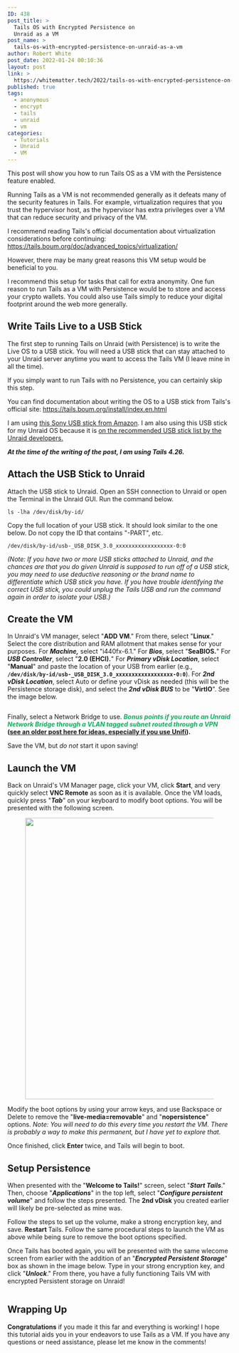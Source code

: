 ```yaml
---
ID: 438
post_title: >
  Tails OS with Encrypted Persistence on
  Unraid as a VM
post_name: >
  tails-os-with-encrypted-persistence-on-unraid-as-a-vm
author: Robert White
post_date: 2022-01-24 00:10:36
layout: post
link: >
  https://whitematter.tech/2022/tails-os-with-encrypted-persistence-on-unraid-as-a-vm/
published: true
tags:
  - anonymous
  - encrypt
  - tails
  - unraid
  - vm
categories:
  - Tutorials
  - Unraid
  - VM
---
```

<!-- wp:paragraph {"dropCap":true} -->
<p class="has-drop-cap">This post will show you how to run Tails OS as a VM with the Persistence feature enabled.</p>
<!-- /wp:paragraph -->

<!-- wp:paragraph -->
<p>Running Tails as a VM is not recommended generally as it defeats many of the security features in Tails. For example, virtualization requires that you trust the hypervisor host, as the hypervisor has extra privileges over a VM that can reduce security and privacy of the VM. </p>
<!-- /wp:paragraph -->

<!-- wp:paragraph -->
<p>I recommend reading Tails's official documentation about virtualization considerations before continuing: <a href="https://tails.boum.org/doc/advanced_topics/virtualization/" target="_blank" rel="noreferrer noopener">https://tails.boum.org/doc/advanced_topics/virtualization/</a> </p>
<!-- /wp:paragraph -->

<!-- wp:paragraph -->
<p>However, there may be many great reasons this VM setup would be beneficial to you. </p>
<!-- /wp:paragraph -->

<!-- wp:paragraph -->
<p>I recommend this setup for tasks that call for extra anonymity. One fun reason to run Tails as a VM with Persistence would be to store and access your crypto wallets.  You could also use Tails simply to reduce your digital footprint around the web more generally. </p>
<!-- /wp:paragraph -->

<!-- wp:heading -->
<h2 id="write-tails-live-to-a-usb-stick">Write Tails Live to a USB Stick</h2>
<!-- /wp:heading -->

<!-- wp:paragraph -->
<p>The first step to running Tails on Unraid (with Persistence) is to write the Live OS to a USB stick. You will need a USB stick that can stay attached to your Unraid server anytime you want to access the Tails VM (I leave mine in all the time).</p>
<!-- /wp:paragraph -->

<!-- wp:paragraph -->
<p>If you simply want to run Tails with no Persistence, you can certainly skip this step. </p>
<!-- /wp:paragraph -->

<!-- wp:paragraph -->
<p>You can find documentation about writing the OS to a USB stick from Tails's official site: <a href="https://tails.boum.org/install/index.en.html" target="_blank" rel="noreferrer noopener">https://tails.boum.org/install/index.en.html</a></p>
<!-- /wp:paragraph -->

<!-- wp:paragraph -->
<p>I am using <a href="https://amzn.to/3tQsAtl" target="_blank" rel="noreferrer noopener" title="this Sony USB stick from Amazon">this Sony USB stick from Amazon</a>. I am also using this USB stick for my Unraid OS because it is <a href="https://wiki.unraid.net/USB_Flash_Drive_Preparation" target="_blank" rel="noreferrer noopener" title="on the recommended USB stick list by the Unraid develope">on the recommended USB stick list by the Unraid develope</a><a href="https://wiki.unraid.net/USB_Flash_Drive_Preparation" target="_blank" rel="noreferrer noopener" title="rs.">rs.</a></p>
<!-- /wp:paragraph -->

<!-- wp:paragraph -->
<p><strong><em><span class="has-inline-color has-vivid-cyan-blue-color">At the time of the writing of the post, I am using Tails 4.26.</span></em></strong></p>
<!-- /wp:paragraph -->

<!-- wp:heading -->
<h2 id="attach-the-usb-stick-to-unraid">Attach the USB Stick to Unraid</h2>
<!-- /wp:heading -->

<!-- wp:paragraph -->
<p>Attach the USB stick to Unraid. Open an SSH connection to Unraid or open the Terminal in the Unraid GUI. Run the command below.</p>
<!-- /wp:paragraph -->

<!-- wp:paragraph -->
<p><code>ls -lha /dev/disk/by-id/</code></p>
<!-- /wp:paragraph -->

<!-- wp:paragraph -->
<p>Copy the full location of your USB stick. It should look similar to the one below. Do not copy the ID that contains "-PART", etc. </p>
<!-- /wp:paragraph -->

<!-- wp:paragraph -->
<p><code>/dev/disk/by-id/usb-_USB_DISK_3.0_xxxxxxxxxxxxxxxxxx-0:0</code></p>
<!-- /wp:paragraph -->

<!-- wp:paragraph -->
<p><em><span class="has-inline-color has-vivid-purple-color">(Note: If you have two or more USB sticks attached to Unraid, and the chances are that you do given Unraid is supposed to run off of a USB stick, you may need to use deductive reasoning or the brand name to differentiate which USB stick you have. If you have trouble identifying the correct USB stick, you could unplug the Tails USB and run the command again in order to isolate your USB.) </span></em></p>
<!-- /wp:paragraph -->

<!-- wp:heading -->
<h2 id="create-the-vm">Create the VM</h2>
<!-- /wp:heading -->

<!-- wp:paragraph -->
<p>In Unraid's VM manager, select "<strong>ADD VM</strong>." From there, select "<strong>Linux</strong>." Select the core distribution and RAM allotment that makes sense for your purposes. For <strong><em>Machine,</em></strong> select "i440fx-6.1." For <strong><em>Bios</em></strong>, select "<strong>SeaBIOS.</strong>" For <strong><em>USB Controller</em></strong>, select "<strong>2.0 (EHCI).</strong>" For <strong><em>Primary vDisk Location</em></strong>, select "<strong>Manual</strong>" and paste the location of your USB from earlier (e.g.,  <code><strong>/dev/disk/by-id/usb-_USB_DISK_3.0_xxxxxxxxxxxxxxxxxx-0:0</strong></code>). For <strong><em>2nd vDisk Location</em></strong>, select Auto or define your vDisk as needed (this will be the Persistence storage disk), and select the <strong><em>2nd vDisk BUS</em></strong> to be "<strong>VirtIO</strong>". See the image below.</p>
<!-- /wp:paragraph -->

<!-- wp:image {"id":442,"sizeSlug":"large","linkDestination":"none"} -->
<figure class="wp-block-image size-large"><img src="https://whitematter.tech/wp-content/uploads/2022/01/image-1024x485.png" alt="" class="wp-image-442"/></figure>
<!-- /wp:image -->

<!-- wp:paragraph -->
<p>Finally, select a Network Bridge to use. <strong><span style="color:#03b55c" class="has-inline-color"><em>Bonus points if you route an Unraid Network Bridge through a VLAN tagged subnet routed through a VPN</em></span><span class="has-inline-color has-vivid-cyan-blue-color"> (<a href="https://whitematter.tech/2021/how-to-use-pfsense-and-unifi-to-anonymize-and-encrypt-vlan-tagged-traffic/" target="_blank" rel="noreferrer noopener" title="see an older post here for ideas, especially if you use Unifi">see an older post here for ideas, especially if you use Unifi</a>).</span></strong></p>
<!-- /wp:paragraph -->

<!-- wp:paragraph -->
<p>Save the VM, but <em>do not</em> start it upon saving!</p>
<!-- /wp:paragraph -->

<!-- wp:heading -->
<h2 id="launch-the-vm">Launch the VM</h2>
<!-- /wp:heading -->

<!-- wp:paragraph -->
<p>Back on Unraid's VM Manager page, click your VM, click <strong>Start</strong>, and very quickly select <strong>VNC Remote</strong> as soon as it is available. Once the VM loads, quickly press "<strong><em>Tab</em></strong>" on your keyboard to modify boot options. You will be presented with the following screen. </p>
<!-- /wp:paragraph -->

<!-- wp:image {"id":443,"width":840,"height":632,"sizeSlug":"large","linkDestination":"none"} -->
<figure class="wp-block-image size-large is-resized"><img src="https://whitematter.tech/wp-content/uploads/2022/01/image-1-1024x771.png" alt="" class="wp-image-443" width="840" height="632"/></figure>
<!-- /wp:image -->

<!-- wp:paragraph -->
<p>Modify the boot options by using your arrow keys, and use Backspace or Delete to remove the "<strong>live-media=removable</strong>" and "<strong>nopersistence</strong>" options. <em><span class="has-inline-color has-vivid-purple-color">Note: You will need to do this every time you restart the VM. There is probably a way to make this permanent, but I have yet to explore that.</span></em></p>
<!-- /wp:paragraph -->

<!-- wp:paragraph -->
<p>Once finished, click <strong>Enter</strong> twice, and Tails will begin to boot.</p>
<!-- /wp:paragraph -->

<!-- wp:heading -->
<h2 id="setup-persistence">Setup Persistence</h2>
<!-- /wp:heading -->

<!-- wp:paragraph -->
<p>When presented with the "<strong>Welcome to Tails!</strong>" screen, select "<strong><em>Start Tails</em></strong>." Then, choose "<strong><em>Applications</em></strong>" in the top left, select "<strong><em>Configure persistent volume</em></strong>" and follow the steps presented. The <strong>2nd vDisk</strong> you created earlier will likely be pre-selected as mine was. </p>
<!-- /wp:paragraph -->

<!-- wp:paragraph -->
<p>Follow the steps to set up the volume, make a strong encryption key, and save. <strong>Restart </strong>Tails. Follow the same procedural steps to launch the VM as above while being sure to remove the boot options specified.</p>
<!-- /wp:paragraph -->

<!-- wp:paragraph -->
<p>Once Tails has booted again, you will be presented with the same wlecome screen from earlier with the addition of an "<strong><em>Encrypted Persistent Storage</em></strong>" box as shown in the image below. Type in your strong encryption key, and click "<strong><em>Unlock</em></strong>." From there, you have a fully functioning Tails VM with encrypted Persistent storage on Unraid!</p>
<!-- /wp:paragraph -->

<!-- wp:image {"id":444,"sizeSlug":"large","linkDestination":"none"} -->
<figure class="wp-block-image size-large"><img src="https://whitematter.tech/wp-content/uploads/2022/01/image-2-1024x762.png" alt="" class="wp-image-444"/></figure>
<!-- /wp:image -->

<!-- wp:heading -->
<h2 id="wrapping-up">Wrapping Up</h2>
<!-- /wp:heading -->

<!-- wp:paragraph -->
<p><strong>Congratulations</strong> if you made it this far and everything is working! I hope this tutorial aids you in your endeavors to use Tails as a VM. If you have any questions or need assistance, please let me know in the comments!</p>
<!-- /wp:paragraph -->
